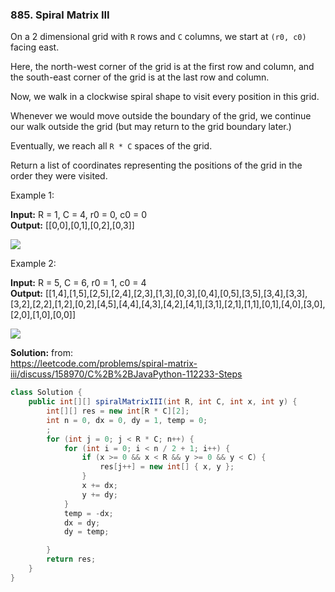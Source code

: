 ### 885. Spiral Matrix III
On a 2 dimensional grid with `R` rows and `C` columns, we start at `(r0, c0)` facing east.

Here, the north-west corner of the grid is at the first row and column, and the south-east corner of the grid is at the last row and column.

Now, we walk in a clockwise spiral shape to visit every position in this grid. 

Whenever we would move outside the boundary of the grid, we continue our walk outside the grid (but may return to the grid boundary later.) 

Eventually, we reach all `R * C` spaces of the grid.

Return a list of coordinates representing the positions of the grid in the order they were visited.

 

Example 1:

**Input:** R = 1, C = 4, r0 = 0, c0 = 0
<br/>**Output:** [[0,0],[0,1],[0,2],[0,3]]

![](https://s3-lc-upload.s3.amazonaws.com/uploads/2018/08/24/example_1.png)
 

Example 2:

**Input:** R = 5, C = 6, r0 = 1, c0 = 4
<br/>**Output:** [[1,4],[1,5],[2,5],[2,4],[2,3],[1,3],[0,3],[0,4],[0,5],[3,5],[3,4],[3,3],[3,2],[2,2],[1,2],[0,2],[4,5],[4,4],[4,3],[4,2],[4,1],[3,1],[2,1],[1,1],[0,1],[4,0],[3,0],[2,0],[1,0],[0,0]]

![](https://s3-lc-upload.s3.amazonaws.com/uploads/2018/08/24/example_2.png)

**Solution:**
from:<br/>
https://leetcode.com/problems/spiral-matrix-iii/discuss/158970/C%2B%2BJavaPython-112233-Steps

```java
class Solution {
    public int[][] spiralMatrixIII(int R, int C, int x, int y) {
        int[][] res = new int[R * C][2];
        int n = 0, dx = 0, dy = 1, temp = 0;
        ;
        for (int j = 0; j < R * C; n++) {
            for (int i = 0; i < n / 2 + 1; i++) {
                if (x >= 0 && x < R && y >= 0 && y < C) {
                    res[j++] = new int[] { x, y };
                }
                x += dx;
                y += dy;
            }
            temp = -dx;
            dx = dy;
            dy = temp;

        }
        return res;
    }
}
```
 
